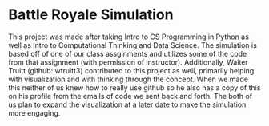 # Battle Royale Simulation

This project was made after taking Intro to CS Programming in Python as well as Intro to Computational Thinking and Data Science. The simulation is based off of one of our class assginments and utilizes some of the code from that assignment (with permission of instructor). Additionally, Walter Truitt (github: wtruitt3) contributed to this project as well, primarily helping with visualization and with thinking through the concept. When we made this neither of us knew how to really use github so he also has a copy of this on his profile from the emails of code we sent back and forth. The both of us plan to expand the visualization at a later date to make the simulation more engaging.
